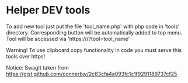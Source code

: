 # Helper DEV tools

To add new tool just put the file 'tool_name.php' with php code in 'tools' directory. 
Corresponding button will be automatically added to top menu. Tool will be accessed via 'https://<domain>/?tool=tool_name'

Warning! To use clipboard copy functionality in code you must serve this tools over https!

Notice:
SwagIt taken from https://gist.github.com/connerbw/2c83cfa4a093fc1c1f9291189737cf25
